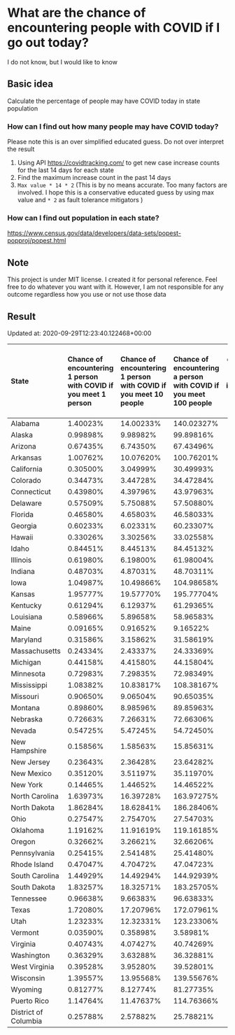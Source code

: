 # What are the chance of encountering people with COVID if I go out today?
I do not know, but I would like to know

## Basic idea
Calculate the percentage of people may have COVID today in state population

### How can I find out how many people may have COVID today?
Please note this is an over simplified educated guess. Do not over interpret the result 
1. Using API https://covidtracking.com/ to get new case increase counts for the last 14 days for each state
2. Find the maximum increase count in the past 14 days
3. `Max value * 14 * 2` (This is by no means accurate. Too many factors are involved. I hope this is a conservative educated guess by using max value and `* 2` as fault tolerance mitigators ) 

### How can I find out population in each state?
https://www.census.gov/data/developers/data-sets/popest-popproj/popest.html

## Note
This project is under MIT license. I created it for personal reference. Feel free to do whatever you want with it. However, I am not responsible for any outcome regardless how you use or not use those data 

## Result

 Updated at: 2020-09-29T12:23:40.122468+00:00

| State                | Chance of encountering 1 person with COVID if you meet 1 person   | Chance of encountering 1 person with COVID if you meet 10 people   | Chance of encountering a person with COVID if you meet 100 people   |   Max count of new case increase in the past 14 days |   Estimated people count with COVID |
|:---------------------|:------------------------------------------------------------------|:-------------------------------------------------------------------|:--------------------------------------------------------------------|-----------------------------------------------------:|------------------------------------:|
| Alabama              | 1.40023%                                                          | 14.00233%                                                          | 140.02327%                                                          |                                                 2452 |                               68656 |
| Alaska               | 0.99898%                                                          | 9.98982%                                                           | 99.89816%                                                           |                                                  261 |                                7308 |
| Arizona              | 0.67435%                                                          | 6.74350%                                                           | 67.43496%                                                           |                                                 1753 |                               49084 |
| Arkansas             | 1.00762%                                                          | 10.07620%                                                          | 100.76201%                                                          |                                                 1086 |                               30408 |
| California           | 0.30500%                                                          | 3.04999%                                                           | 30.49993%                                                           |                                                 4304 |                              120512 |
| Colorado             | 0.34473%                                                          | 3.44728%                                                           | 34.47284%                                                           |                                                  709 |                               19852 |
| Connecticut          | 0.43980%                                                          | 4.39796%                                                           | 43.97963%                                                           |                                                  560 |                               15680 |
| Delaware             | 0.57509%                                                          | 5.75088%                                                           | 57.50880%                                                           |                                                  200 |                                5600 |
| Florida              | 0.46580%                                                          | 4.65803%                                                           | 46.58033%                                                           |                                                 3573 |                              100044 |
| Georgia              | 0.60233%                                                          | 6.02331%                                                           | 60.23307%                                                           |                                                 2284 |                               63952 |
| Hawaii               | 0.33026%                                                          | 3.30256%                                                           | 33.02558%                                                           |                                                  167 |                                4676 |
| Idaho                | 0.84451%                                                          | 8.44513%                                                           | 84.45132%                                                           |                                                  539 |                               15092 |
| Illinois             | 0.61980%                                                          | 6.19800%                                                           | 61.98004%                                                           |                                                 2805 |                               78540 |
| Indiana              | 0.48703%                                                          | 4.87031%                                                           | 48.70311%                                                           |                                                 1171 |                               32788 |
| Iowa                 | 1.04987%                                                          | 10.49866%                                                          | 104.98658%                                                          |                                                 1183 |                               33124 |
| Kansas               | 1.95777%                                                          | 19.57770%                                                          | 195.77704%                                                          |                                                 2037 |                               57036 |
| Kentucky             | 0.61294%                                                          | 6.12937%                                                           | 61.29365%                                                           |                                                  978 |                               27384 |
| Louisiana            | 0.58966%                                                          | 5.89658%                                                           | 58.96583%                                                           |                                                  979 |                               27412 |
| Maine                | 0.09165%                                                          | 0.91652%                                                           | 9.16522%                                                            |                                                   44 |                                1232 |
| Maryland             | 0.31586%                                                          | 3.15862%                                                           | 31.58619%                                                           |                                                  682 |                               19096 |
| Massachusetts        | 0.24334%                                                          | 2.43337%                                                           | 24.33369%                                                           |                                                  599 |                               16772 |
| Michigan             | 0.44158%                                                          | 4.41580%                                                           | 44.15804%                                                           |                                                 1575 |                               44100 |
| Minnesota            | 0.72983%                                                          | 7.29835%                                                           | 72.98349%                                                           |                                                 1470 |                               41160 |
| Mississippi          | 1.08382%                                                          | 10.83817%                                                          | 108.38167%                                                          |                                                 1152 |                               32256 |
| Missouri             | 0.90650%                                                          | 9.06504%                                                           | 90.65035%                                                           |                                                 1987 |                               55636 |
| Montana              | 0.89860%                                                          | 8.98596%                                                           | 89.85963%                                                           |                                                  343 |                                9604 |
| Nebraska             | 0.72663%                                                          | 7.26631%                                                           | 72.66306%                                                           |                                                  502 |                               14056 |
| Nevada               | 0.54725%                                                          | 5.47245%                                                           | 54.72450%                                                           |                                                  602 |                               16856 |
| New Hampshire        | 0.15856%                                                          | 1.58563%                                                           | 15.85631%                                                           |                                                   77 |                                2156 |
| New Jersey           | 0.23643%                                                          | 2.36428%                                                           | 23.64282%                                                           |                                                  750 |                               21000 |
| New Mexico           | 0.35120%                                                          | 3.51197%                                                           | 35.11970%                                                           |                                                  263 |                                7364 |
| New York             | 0.14465%                                                          | 1.44652%                                                           | 14.46522%                                                           |                                                 1005 |                               28140 |
| North Carolina       | 1.63973%                                                          | 16.39728%                                                          | 163.97275%                                                          |                                                 6142 |                              171976 |
| North Dakota         | 1.86284%                                                          | 18.62841%                                                          | 186.28406%                                                          |                                                  507 |                               14196 |
| Ohio                 | 0.27547%                                                          | 2.75470%                                                           | 27.54703%                                                           |                                                 1150 |                               32200 |
| Oklahoma             | 1.19162%                                                          | 11.91619%                                                          | 119.16185%                                                          |                                                 1684 |                               47152 |
| Oregon               | 0.32662%                                                          | 3.26621%                                                           | 32.66206%                                                           |                                                  492 |                               13776 |
| Pennsylvania         | 0.25415%                                                          | 2.54148%                                                           | 25.41480%                                                           |                                                 1162 |                               32536 |
| Rhode Island         | 0.47047%                                                          | 4.70472%                                                           | 47.04723%                                                           |                                                  178 |                                4984 |
| South Carolina       | 1.44929%                                                          | 14.49294%                                                          | 144.92939%                                                          |                                                 2665 |                               74620 |
| South Dakota         | 1.83257%                                                          | 18.32571%                                                          | 183.25705%                                                          |                                                  579 |                               16212 |
| Tennessee            | 0.96638%                                                          | 9.66383%                                                           | 96.63833%                                                           |                                                 2357 |                               65996 |
| Texas                | 1.72080%                                                          | 17.20796%                                                          | 172.07961%                                                          |                                                17820 |                              498960 |
| Utah                 | 1.23233%                                                          | 12.32331%                                                          | 123.23306%                                                          |                                                 1411 |                               39508 |
| Vermont              | 0.03590%                                                          | 0.35898%                                                           | 3.58981%                                                            |                                                    8 |                                 224 |
| Virginia             | 0.40743%                                                          | 4.07427%                                                           | 40.74269%                                                           |                                                 1242 |                               34776 |
| Washington           | 0.36329%                                                          | 3.63288%                                                           | 36.32881%                                                           |                                                  988 |                               27664 |
| West Virginia        | 0.39528%                                                          | 3.95280%                                                           | 39.52801%                                                           |                                                  253 |                                7084 |
| Wisconsin            | 1.39557%                                                          | 13.95568%                                                          | 139.55676%                                                          |                                                 2902 |                               81256 |
| Wyoming              | 0.81277%                                                          | 8.12774%                                                           | 81.27735%                                                           |                                                  168 |                                4704 |
| Puerto Rico          | 1.14764%                                                          | 11.47637%                                                          | 114.76366%                                                          |                                                 1309 |                               36652 |
| District of Columbia | 0.25788%                                                          | 2.57882%                                                           | 25.78821%                                                           |                                                   65 |                                1820 |